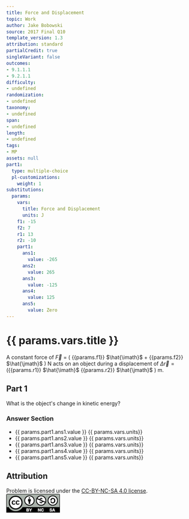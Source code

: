 ```yaml
---
title: Force and Displacement
topic: Work
author: Jake Bobowski
source: 2017 Final Q10
template_version: 1.3
attribution: standard
partialCredit: true
singleVariant: false
outcomes:
- 9.1.1.1
- 9.2.1.1
difficulty:
- undefined
randomization:
- undefined
taxonomy:
- undefined
span:
- undefined
length:
- undefined
tags:
- MP
assets: null
part1:
  type: multiple-choice
  pl-customizations:
    weight: 1
substitutions:
  params:
    vars:
      title: Force and Displacement
      units: J
    f1: -15
    f2: 7
    r1: 13
    r2: -10
    part1:
      ans1:
        value: -265
      ans2:
        value: 265
      ans3:
        value: -125
      ans4:
        value: 125
      ans5:
        value: Zero
---
```

# {{ params.vars.title }}
A constant force of $\vec{F}$  = ( {{params.f1}} $\hat{\imath}$ + {{params.f2}} $\hat{\jmath}$ ) N acts on an object during a displacement of $\Delta \vec{r} = (${{params.r1}} $\hat{\imath}$  {{params.r2}} $\hat{\jmath}$ ) m.

## Part 1

What is the object's change in kinetic energy?

### Answer Section

- {{ params.part1.ans1.value }} {{ params.vars.units}}
- {{ params.part1.ans2.value }} {{ params.vars.units}}
- {{ params.part1.ans3.value }} {{ params.vars.units}}
- {{ params.part1.ans4.value }} {{ params.vars.units}}
- {{ params.part1.ans5.value }} {{ params.vars.units}}

## Attribution

Problem is licensed under the [CC-BY-NC-SA 4.0 license](https://creativecommons.org/licenses/by-nc-sa/4.0/).<br> ![The Creative Commons 4.0 license requiring attribution-BY, non-commercial-NC, and share-alike-SA license.](https://raw.githubusercontent.com/firasm/bits/master/by-nc-sa.png)